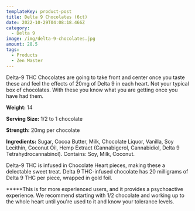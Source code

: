```yaml
---
templateKey: product-post
title: Delta 9 Chocolates (6ct)
date: 2022-10-29T04:08:18.466Z
category:
  - Delta 9
image: /img/delta-9-chocolates.jpg
amount: 28.5
tags:
  - Products
  - Zen Master
---
```

Delta-9 THC Chocolates are going to take front and center once you taste these and feel the effects of 20mg of Delta 9 in each heart.  Not your typical box of chocolates.  With these you know what you are getting once you have had them.

**Weight:** 14

**Serving Size:** 1/2 to 1 chocolate

**Strength:** 20mg per chocolate

**Ingredients:** Sugar, Cocoa Butter, Milk, Chocolate Liquor, Vanilla, Soy Lecithin, Coconut Oil, Hemp Extract (Cannabigerol, Cannabidiol, Delta 9 Tetrahydrocannabinol). Contains: Soy, Milk, Coconut.

Delta-9 THC is infused in Chocolate Heart pieces, making these a delectable sweet treat. Delta 9 THC-infused chocolate has 20 milligrams of Delta 9 THC per piece, wrapped in gold foil. 

**\***This is for more experienced users, and it provides a psychoactive experience. We recommend starting with 1/2 chocolate and working up to the whole heart until you're used to it and know your tolerance levels.